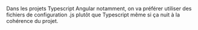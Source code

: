 Dans les projets Typescript Angular notamment, on va préférer utiliser des fichiers de configuration .js plutôt que Typescript même si ça nuit à la cohérence du projet.